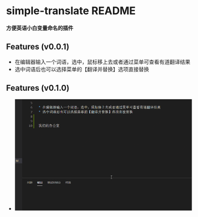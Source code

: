 # simple-translate README

**方便英语小白变量命名的插件**
## Features (v0.0.1)

* 在编辑器输入一个词语，选中，鼠标移上去或者通过菜单可查看有道翻译结果
* 选中词语后也可以选择菜单的【翻译并替换】选项直接替换

## Features (v0.1.0)
* ![动图演示](./eg.gif)